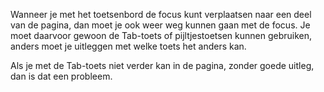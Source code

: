 <!-- @license CC0-1.0 -->

Wanneer je met het toetsenbord de focus kunt verplaatsen naar een deel van de pagina, dan moet je ook weer weg kunnen gaan met de focus. Je moet daarvoor gewoon de Tab-toets of pijltjestoetsen kunnen gebruiken, anders moet je uitleggen met welke toets het anders kan.

Als je met de Tab-toets niet verder kan in de pagina, zonder goede uitleg, dan is dat een probleem.
